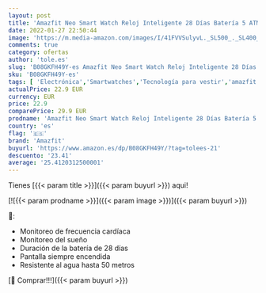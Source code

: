 ```yaml
---
layout: post
title: 'Amazfit Neo Smart Watch Reloj Inteligente 28 Días Batería 5 ATM Sensor Seguimiento Biológico Frecuencia Cardíaca iOS & Android  Verde '
date: 2022-01-27 22:50:44
image: 'https://m.media-amazon.com/images/I/41FVVSulyvL._SL500_._SL400_.jpg'
comments: true
category: ofertas
author: 'tole.es'
slug: 'B08GKFH49Y-es Amazfit Neo Smart Watch Reloj Inteligente 28 Días Batería...'
sku: 'B08GKFH49Y-es'
tags: [ 'Electrónica','Smartwatches','Tecnología para vestir','amazfit','android', ]
actualPrice: 22.9 EUR
currency: EUR
price: 22.9
comparePrice: 29.9 EUR
prodname: 'Amazfit Neo Smart Watch Reloj Inteligente 28 Días Batería 5 ATM Sensor Seguimiento Biológico Frecuencia Cardíaca iOS & Android  Verde '
country: 'es'
flag: '🇪🇸'
brand: 'Amazfit'
buyurl: 'https://www.amazon.es/dp/B08GKFH49Y/?tag=tolees-21'
descuento: '23.41'
average: '25.4120312500001'
---
```


Tienes [{{< param title >}}]({{< param buyurl >}}) aqui!

[![{{< param prodname >}}]({{< param image >}})]({{< param buyurl >}})

🔎:

- Monitoreo de frecuencia cardíaca
- Monitoreo del sueño
- Duración de la batería de 28 días
- Pantalla siempre encendida
- Resistente al agua hasta 50 metros

[🛒 Comprar!!!]({{< param buyurl >}})
